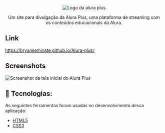 

<p align="center"> <img src="https://github.com/MonicaHillman/aluraplus/blob/aula04/img/Logo.png?raw=true" alt="Logo da alura plus"> </p>
<p align="center">Um site para divulgação da Alura Plus, uma plataforma de streaming com os conteúdos educacionais da Alura.</p>


## Link
https://bryanseminate.github.io/Alura-plus/


## Screenshots
![Screenshot da tela inicial do Alura Plus](https://imgur.com/nKUf7MK.png)



## 🚀 Tecnologias: 
<p>
  As seguintes ferramentas foram usadas no desenvolvimento dessa aplicação:
    <ul>
      <li><a href="https://www.alura.com.br/cursos-online-front-end/html-css?gclid=Cj0KCQiApKagBhC1ARIsAFc7Mc6SkEWZdBPFVv6LQJMeOqmkuWzFhLmPSK1VO-6wDc-4RbIKHOKdgoMaAneWEALw_wcB">HTML5</a></li>
      <li><a href="https://www.alura.com.br/cursos-online-front-end/html-css?gclid=Cj0KCQiApKagBhC1ARIsAFc7Mc6SkEWZdBPFVv6LQJMeOqmkuWzFhLmPSK1VO-6wDc-4RbIKHOKdgoMaAneWEALw_wcB">CSS3</a></li>
 </p>

